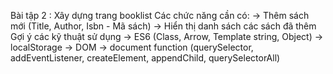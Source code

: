 Bài tập 2 : Xây dựng trang booklist
Các chức năng cần có:
-> Thêm sách mới (Title, Author, Isbn - Mã sách)
-> Hiển thị danh sách các sách đã thêm
Gợi ý các kỹ thuật sử dụng
-> ES6 (Class, Arrow, Template string, Object)
-> localStorage
-> DOM
-> document function (querySelector, addEventListener, createElement, appendChild, querySelectorAll)